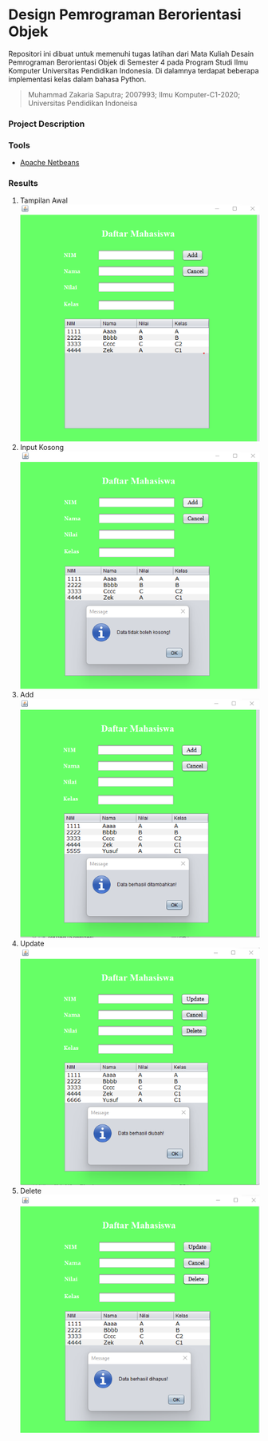 # Design Pemrograman Berorientasi Objek
Repositori ini dibuat untuk memenuhi tugas latihan dari Mata Kuliah Desain Pemrograman Berorientasi Objek di Semester 4 pada Program Studi Ilmu Komputer Universitas Pendidikan Indonesia. Di dalamnya terdapat beberapa implementasi kelas dalam bahasa Python.
> Muhammad Zakaria Saputra; 2007993; Ilmu Komputer-C1-2020; Universitas Pendidikan Indoneisa

### Project Description


### Tools
- [Apache Netbeans](https://netbeans.apache.org/)

### Results
1. Tampilan Awal</br>
![awal](https://github.com/zakariasaputra/LATIHAN5DPBO2022/blob/ba0142f2569fa339ddb25cfd4f4ab71e23854ab4/Screenshot%20Hasil/Tampilan%20Awal.png)</br>
2. Input Kosong</br>
![kosong](https://github.com/zakariasaputra/LATIHAN5DPBO2022/blob/ba0142f2569fa339ddb25cfd4f4ab71e23854ab4/Screenshot%20Hasil/Input%20Kosong.png)</br>
3. Add</br>
![add](https://github.com/zakariasaputra/LATIHAN5DPBO2022/blob/ba0142f2569fa339ddb25cfd4f4ab71e23854ab4/Screenshot%20Hasil/Add.png)</br>
4. Update</br>
![update](https://github.com/zakariasaputra/LATIHAN5DPBO2022/blob/ba0142f2569fa339ddb25cfd4f4ab71e23854ab4/Screenshot%20Hasil/Update.png)</br>
5. Delete</br>
![delete](https://github.com/zakariasaputra/LATIHAN5DPBO2022/blob/ba0142f2569fa339ddb25cfd4f4ab71e23854ab4/Screenshot%20Hasil/Delete.png)</br>
